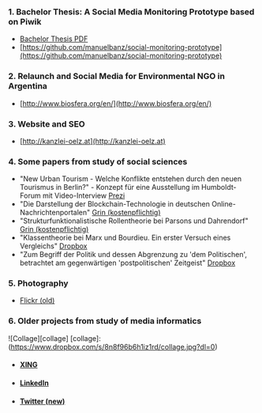 
### 1. Bachelor Thesis: A Social Media Monitoring Prototype based on Piwik
- [Bachelor Thesis PDF](https://www.dropbox.com/s/9gi2v88z3fwjryh/Bachelorarbeit_Manuel_Banz.pdf?dl=0)
- [https://github.com/manuelbanz/social-monitoring-prototype](https://github.com/manuelbanz/social-monitoring-prototype)

### 2. Relaunch and Social Media for Environmental NGO in Argentina 
- [http://www.biosfera.org/en/](http://www.biosfera.org/en/)

### 3. Website and SEO
- [http://kanzlei-oelz.at](http://kanzlei-oelz.at)

### 4. Some papers from study of social sciences
- "New Urban Tourism - Welche Konflikte entstehen durch den neuen Tourismus in Berlin?" - Konzept für eine Ausstellung im Humboldt-Forum mit Video-Interview [Prezi](https://prezi.com/view/9UCwWDW4HXJL546Us6pS/)
- "Die Darstellung der Blockchain-Technologie in deutschen Online-Nachrichtenportalen" [Grin (kostenpflichtig)](https://www.grin.com/document/426748)
- "Strukturfunktionalistische Rollentheorie bei Parsons und Dahrendorf" [Grin (kostenpflichtig)](https://www.grin.com/document/426752)
- "Klassentheorie bei Marx und Bourdieu. Ein erster Versuch eines Vergleichs" [Dropbox](https://www.dropbox.com/s/u3be5ih1ey0qkpr/Hausarbeit%20Sozialstruktur%20-%20Manuel%20Banz.pdf?dl=0)
- "Zum Begriff der Politik und dessen Abgrenzung zu 'dem Politischen', betrachtet am gegenwärtigen 'postpolitischen' Zeitgeist" [Dropbox](https://www.dropbox.com/s/8pp7t0opn3937b1/essay_manuel_banz.pdf?dl=0)

### 5. Photography
- [Flickr (old)](https://www.flickr.com/photos/manuel_foto/)

### 6. Older projects from study of media informatics 
![Collage][collage]
[collage]: (https://www.dropbox.com/s/8n8f96b6h1iz1rd/collage.jpg?dl=0)


- #### [XING](https://www.xing.com/profile/Manuel_Banz2)
- #### [LinkedIn](https://www.linkedin.com/in/manuel-banz-698070181/)
- #### [Twitter (new)](https://twitter.com/89Berlin)
